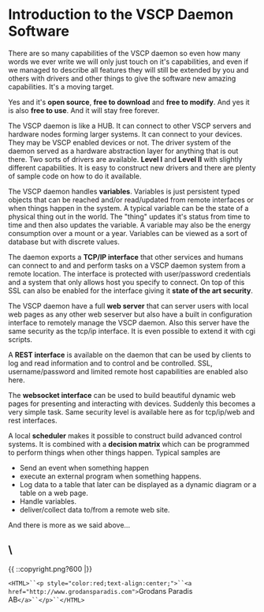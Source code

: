 # Introduction to the VSCP Daemon Software

There are so many capabilities of the VSCP daemon so even how many words we ever write we will only just touch on it's capabilities, and even if we managed to describe all features they will still be extended by you and others with drivers and other things to give the software new amazing capabilities. It's a moving target.

Yes and it's **open source**, **free to download** and **free to modify**. And yes it is also **free to use**. And it will stay free forever.

The VSCP daemon is like a HUB. It can connect to other VSCP servers and hardware nodes forming larger systems. It can connect to your devices. They may be VSCP enabled devices or not. The driver system of the daemon served as a hardware abstraction layer for anything that is out there. Two sorts of drivers are available. **Level I** and **Level II** with slightly different capabilities. It is easy to construct new drivers and there are plenty of sample code on how to do it available.

The VSCP daemon handles **variables**. Variables is just persistent typed objects that can be reached and/or read/updated from remote interfaces or when things happen in the system. A typical variable can be the state of a physical thing out in the world. The "thing" updates it's status from time to time and then also updates the variable. A variable may also be the energy consumption over a mount or a year. Variables can be viewed as a sort of database but with discrete values.

The daemon exports a **TCP/IP interface** that other services and humans can connect to and and perform tasks on a VSCP daemon system from a remote location. The interface is protected with user/password credentials and a system that only allows host you specify to connect. On top of this SSL can also be enabled for the interface giving it **state of the art security**.

The VSCP daemon have a full **web server** that can server users with local web pages as any other web seserver but also have a built in configuration interface to remotely manage the VSCP daemon. Also this server have the same security as the tcp/ip interface. It is even possible to extend it with cgi scripts.

A **REST interface** is available on the daemon that can be used by clients to log and read information and to control and be controlled. SSL, username/password and limited remote host capabilities are enabled also here.

The **websocket interface** can be used to build beautiful dynamic web pages for presenting and interacting with devices. Suddenly this becomes a very simple task. Same security level is available here as for tcp/ip/web and rest interfaces.

A local **scheduler** makes it possible to construct build advanced control systems. It is combined with a **decision matrix** which can be programmed to perform things when other things happen. Typical samples are 

 * Send an event when something happen
 * execute an external program when something happens.
 * Log data to a table that later can be displayed as a dynamic diagram or a table on a web page.
 * Handle variables.
 * deliver/collect data to/from a remote web site.

And there is more as we said above...






\\ 
----
{{  ::copyright.png?600  |}}

`<HTML>``<p style="color:red;text-align:center;">``<a href="http://www.grodansparadis.com">`Grodans Paradis AB`</a>``</p>``</HTML>`
